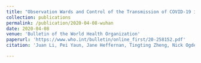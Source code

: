 ```yaml
---
title: "Observation Wards and Control of the Transmission of COVID-19 in Wuhan"
collection: publications
permalink: /publication/2020-04-08-wuhan
date: 2020-04-08
venue: 'Bulletin of the World Health Organization'
paperurl: 'https://www.who.int/bulletin/online_first/20-258152.pdf'
citation: 'Juan Li, Pei Yaun, Jane Heffernan, Tingting Zheng, Nick Ogden, Beate Sander, Jun Li, Qi Lo, Jacques Belair, Jude D. Kong, Alena Aruffo, Yi Tan, Zhen Jin, Yong Yu, Meng Fan, Jingan Cui, Zhidong Teng, Huaiping Zhu. (2020). "Observation Wards and Control of the Transmission of COVID-19 in Wuhan" <i>Bulletin of the World Health Organization</i>.'

---
```

